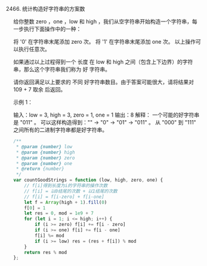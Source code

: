 2466. 统计构造好字符串的方案数

给你整数 zero ，one ，low 和 high ，我们从空字符串开始构造一个字符串，每一步执行下面操作中的一种：

将 '0' 在字符串末尾添加 zero  次。
将 '1' 在字符串末尾添加 one 次。
以上操作可以执行任意次。

如果通过以上过程得到一个 长度 在 low 和 high 之间（包含上下边界）的字符串，那么这个字符串我们称为 好 字符串。

请你返回满足以上要求的 不同 好字符串数目。由于答案可能很大，请将结果对 109 + 7 取余 后返回。

 

示例 1：

输入：low = 3, high = 3, zero = 1, one = 1
输出：8
解释：
一个可能的好字符串是 "011" 。
可以这样构造得到："" -> "0" -> "01" -> "011" 。
从 "000" 到 "111" 之间所有的二进制字符串都是好字符串。
```js
/**
 * @param {number} low
 * @param {number} high
 * @param {number} zero
 * @param {number} one
 * @return {number}
 */
var countGoodStrings = function (low, high, zero, one) {
    // f[i]得到长度为i的字符串的操作次数
    // f[i] = 以0结尾的次数 + 以1结尾的次数
    // f[i] = f[i-zero] + f[i-one]
    let f = Array(high + 1).fill(0)
    f[0] = 1
    let res = 0, mod = 1e9 + 7
    for (let i = 1; i <= high; i++) {
        if (i >= zero) f[i] += f[i - zero]
        if (i >= one) f[i] += f[i - one]
        f[i] %= mod
        if (i >= low) res = (res + f[i]) % mod
    }
    return res % mod
};